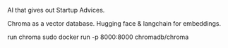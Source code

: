 AI that gives out Startup Advices.

Chroma as a vector database. 
Hugging face & langchain for embeddings.



run chroma
sudo docker run -p 8000:8000 chromadb/chroma 
